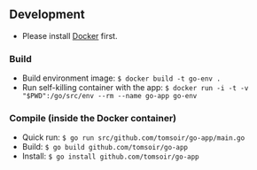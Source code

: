 ## Development
- Please install [Docker](https://www.docker.com/) first.

### Build
- Build environment image: `$ docker build -t go-env .`
- Run self-killing container with the app: `$ docker run -i -t -v "$PWD":/go/src/env --rm --name go-app go-env`

### Compile (inside the Docker container)
- Quick run: `$ go run src/github.com/tomsoir/go-app/main.go`
- Build: `$ go build github.com/tomsoir/go-app`
- Install: `$ go install github.com/tomsoir/go-app`

